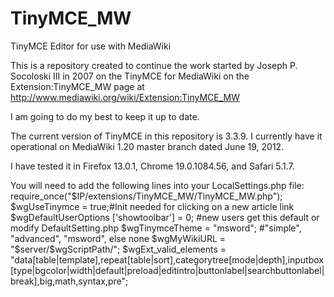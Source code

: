 TinyMCE_MW
==========

TinyMCE Editor for use with MediaWiki

This is a repository created to continue the work started by Joseph P. Socoloski III in 2007 on the TinyMCE for
MediaWiki on the Extension:TinyMCE_MW page at http://www.mediawiki.org/wiki/Extension:TinyMCE_MW

I am going to do my best to keep it up to date.

The current version of TinyMCE in this repository is 3.3.9.
I currently have it operational on MediaWiki 1.20 master branch dated June 19, 2012. 

I have tested it in Firefox 13.0.1, Chrome 19.0.1084.56, and Safari 5.1.7.

You will need to add the following lines into your LocalSettings.php file:
	require_once("$IP/extensions/TinyMCE_MW/TinyMCE_MW.php");
	$wgUseTinymce = true;#Init needed for clicking on a new article link
	$wgDefaultUserOptions ['showtoolbar'] = 0;  #new users get this default or modify DefaultSetting.php
	$wgTinymceTheme = "msword";                 #"simple", "advanced", "msword", else none
	$wgMyWikiURL = "$server/$wgScriptPath/";
	$wgExt_valid_elements = "data[table|template],repeat[table|sort],categorytree[mode|depth],inputbox[type|bgcolor|width|default|preload|editintro|buttonlabel|searchbuttonlabel|break],big,math,syntax,pre";